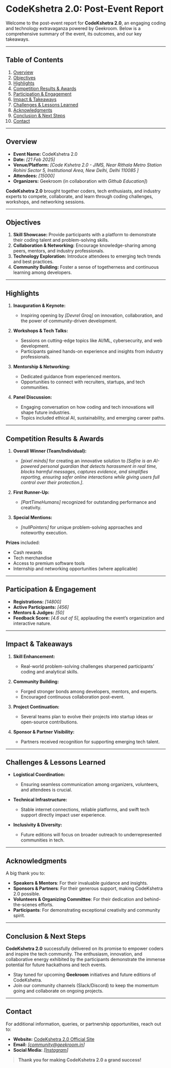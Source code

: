 # CodeKshetra 2.0: Post-Event Report

Welcome to the post-event report for **CodeKshetra 2.0**, an engaging coding and technology extravaganza powered by Geekroom. Below is a comprehensive summary of the event, its outcomes, and our key takeaways.

---

## Table of Contents
1. [Overview](#overview)
2. [Objectives](#objectives)
3. [Highlights](#highlights)
4. [Competition Results & Awards](#competition-results--awards)
5. [Participation & Engagement](#participation--engagement)
6. [Impact & Takeaways](#impact--takeaways)
7. [Challenges & Lessons Learned](#challenges--lessons-learned)
8. [Acknowledgments](#acknowledgments)
9. [Conclusion & Next Steps](#conclusion--next-steps)
10. [Contact](#contact)

---

## Overview

- **Event Name:** CodeKshetra 2.0  
- **Date:** *[21 Feb 2025]*  
- **Venue/Platform:** *[Code Kshetra 2.0 - JIMS, Near Rithala Metro Station Rohini Sector 5, Institutional Area, New Delhi, Delhi 110085 ]*  
- **Attendees:** *[15000]*  
- **Organizers:** Geekroom (in collaboration with *Github Education]*)

**CodeKshetra 2.0** brought together coders, tech enthusiasts, and industry experts to compete, collaborate, and learn through coding challenges, workshops, and networking sessions.

---

## Objectives

1. **Skill Showcase:** Provide participants with a platform to demonstrate their coding talent and problem-solving skills.  
2. **Collaboration & Networking:** Encourage knowledge-sharing among peers, mentors, and industry professionals.  
3. **Technology Exploration:** Introduce attendees to emerging tech trends and best practices.  
4. **Community Building:** Foster a sense of togetherness and continuous learning among developers.

---

## Highlights

1. **Inauguration & Keynote:**  
   - Inspiring opening by *[Devrel Groq]* on innovation, collaboration, and the power of community-driven development.

2. **Workshops & Tech Talks:**  
   - Sessions on cutting-edge topics like AI/ML, cybersecurity, and web development.  
   - Participants gained hands-on experience and insights from industry professionals.

3. **Mentorship & Networking:**  
   - Dedicated guidance from experienced mentors.  
   - Opportunities to connect with recruiters, startups, and tech communities.

4. **Panel Discussion:**  
   - Engaging conversation on how coding and tech innovations will shape future industries.  
   - Topics included ethical AI, sustainability, and emerging career paths.

---

## Competition Results & Awards

1. **Overall Winner (Team/Individual):**  
   - *[pixel minds]* for creating an innovative solution to *[Safire is an AI-powered personal guardian that detects harassment in real time, blocks harmful messages, captures evidence, and simplifies reporting, ensuring safer online interactions while giving users full control over their protection.]*.

2. **First Runner-Up:**  
   - *[PartTimeHumans]* recognized for outstanding performance and creativity.

3. **Special Mentions:**  
   - *[nullPointers]* for unique problem-solving approaches and noteworthy execution.

**Prizes** included:
- Cash rewards  
- Tech merchandise  
- Access to premium software tools  
- Internship and networking opportunities (where applicable)

---

## Participation & Engagement

- **Registrations:** *[14800]*  
- **Active Participants:** *[456]*  
- **Mentors & Judges:** *[50]*  
- **Feedback Score:** *[4.6 out of 5]*, applauding the event’s organization and interactive nature.

---

## Impact & Takeaways

1. **Skill Enhancement:**  
   - Real-world problem-solving challenges sharpened participants’ coding and analytical skills.

2. **Community Building:**  
   - Forged stronger bonds among developers, mentors, and experts.  
   - Encouraged continuous collaboration post-event.

3. **Project Continuation:**  
   - Several teams plan to evolve their projects into startup ideas or open-source contributions.

4. **Sponsor & Partner Visibility:**  
   - Partners received recognition for supporting emerging tech talent.

---

## Challenges & Lessons Learned

- **Logistical Coordination:**  
  - Ensuring seamless communication among organizers, volunteers, and attendees is crucial.
  
- **Technical Infrastructure:**  
  - Stable internet connections, reliable platforms, and swift tech support directly impact user experience.

- **Inclusivity & Diversity:**  
  - Future editions will focus on broader outreach to underrepresented communities in tech.

---

## Acknowledgments

A big thank you to:

- **Speakers & Mentors**: For their invaluable guidance and insights.  
- **Sponsors & Partners**: For their generous support, making CodeKshetra 2.0 possible.  
- **Volunteers & Organizing Committee**: For their dedication and behind-the-scenes efforts.  
- **Participants**: For demonstrating exceptional creativity and community spirit.

---

## Conclusion & Next Steps

**CodeKshetra 2.0** successfully delivered on its promise to empower coders and inspire the tech community. The enthusiasm, innovation, and collaborative energy exhibited by the participants demonstrate the immense potential for future hackathons and tech events.

- Stay tuned for upcoming **Geekroom** initiatives and future editions of CodeKshetra.  
- Join our community channels (Slack/Discord) to keep the momentum going and collaborate on ongoing projects.

---

## Contact

For additional information, queries, or partnership opportunities, reach out to:

- **Website:** [CodeKshetra 2.0 Official Site](https://codekshetra2.geekroom.in/#/)  
- **Email:** *[community@geekroom.in]*  
- **Social Media:** *[[Instagram](https://www.instagram.com/geekroom_jims/)]*

> **Thank you for making CodeKshetra 2.0 a grand success!**  
